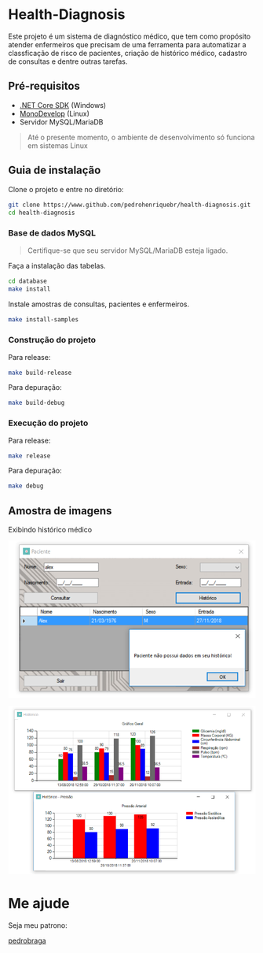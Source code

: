 # Health-Diagnosis

Este projeto é um sistema de diagnóstico médico, que tem como propósito atender enfermeiros que precisam de uma ferramenta
para automatizar a classficação de risco de pacientes, criação de histórico médico, cadastro de consultas e 
dentre outras tarefas.

## Pré-requisitos

* [.NET Core SDK](https://dotnet.microsoft.com/download) (Windows)
* [MonoDevelop](https://www.monodevelop.com/download/) (Linux)
* Servidor MySQL/MariaDB

> Até o presente momento, o ambiente de desenvolvimento só funciona em sistemas Linux

## Guia de instalação

Clone o projeto e entre no diretório:

```bash
git clone https://www.github.com/pedrohenriquebr/health-diagnosis.git
cd health-diagnosis
```

### Base de dados MySQL

> Certifique-se que seu servidor MySQL/MariaDB esteja ligado.

Faça a instalação das tabelas.

```bash
cd database
make install
```

Instale amostras de consultas, pacientes e enfermeiros.

```bash
make install-samples
```

### Construção do projeto

Para release:

```bash
make build-release
```

Para depuração:

```bash
make build-debug
```

### Execução do projeto

Para release:

```bash
make release
```

Para depuração:

```bash
make debug
```

## Amostra de imagens


Exibindo histórico médico

![Tentativa de exibiri histórico médico](images/tenta_historico_paciente.jpg)

![Exibindo histórico médico](images/exibe_historico.jpg)

# Me ajude

Seja meu patrono:

[pedrobraga](https://www.patreon.com/pedrobraga)

